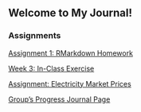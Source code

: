 ## Welcome to My Journal!

### Assignments

[Assignment 1: RMarkdown Homework](BDA-503-W1.html)

[Week 3: In-Class Exercise](Week3-In-Class-Exercise.html) 

[Assignment: Electricity Market Prices](Week_3_Electricity_-Market_Analysis.html)

[Group’s Progress Journal Page](https://pjournal.github.io/mef04g-a-k-a-r/)


